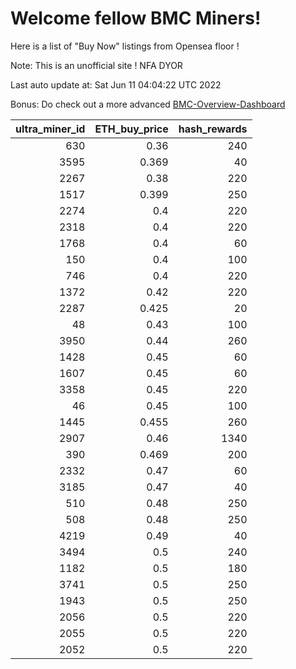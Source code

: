 # Welcome fellow BMC Miners!
Here is a list of "Buy Now" listings from Opensea floor !

Note: This is an unofficial site ! NFA DYOR

Last auto update at: Sat Jun 11 04:04:22 UTC 2022

Bonus: Do check out a more advanced [BMC-Overview-Dashboard](https://dune.com/defifunk/BMC-Overview-Dashboard)


|   ultra_miner_id |   ETH_buy_price |   hash_rewards |
|-----------------:|----------------:|---------------:|
|              630 |           0.36  |            240 |
|             3595 |           0.369 |             40 |
|             2267 |           0.38  |            220 |
|             1517 |           0.399 |            250 |
|             2274 |           0.4   |            220 |
|             2318 |           0.4   |            220 |
|             1768 |           0.4   |             60 |
|              150 |           0.4   |            100 |
|              746 |           0.4   |            220 |
|             1372 |           0.42  |            220 |
|             2287 |           0.425 |             20 |
|               48 |           0.43  |            100 |
|             3950 |           0.44  |            260 |
|             1428 |           0.45  |             60 |
|             1607 |           0.45  |             60 |
|             3358 |           0.45  |            220 |
|               46 |           0.45  |            100 |
|             1445 |           0.455 |            260 |
|             2907 |           0.46  |           1340 |
|              390 |           0.469 |            200 |
|             2332 |           0.47  |             60 |
|             3185 |           0.47  |             40 |
|              510 |           0.48  |            250 |
|              508 |           0.48  |            250 |
|             4219 |           0.49  |             40 |
|             3494 |           0.5   |            240 |
|             1182 |           0.5   |            180 |
|             3741 |           0.5   |            250 |
|             1943 |           0.5   |            250 |
|             2056 |           0.5   |            220 |
|             2055 |           0.5   |            220 |
|             2052 |           0.5   |            220 |